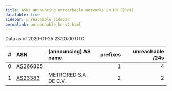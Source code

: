 ```yaml
---
title: ASNs announcing unreachable networks in HN (IPv4)
datatable: true
sidebar: unreachable_sidebar
permalink: unreachable_hn-v4.html
---
```


Data as of 2020-01-25 23:20:00 UTC


<div class="datatable-begin"></div>

|   # | ASN                                      | (announcing) AS name   |   prefixes |   unreachable /24s |
|----:|:-----------------------------------------|:-----------------------|-----------:|-------------------:|
|   0 | [AS266865](unreachable_AS266865-v4.html) |                        |          1 |                  4 |
|   1 | [AS23383](unreachable_AS23383-v4.html)   | METRORED S.A. DE C.V.  |          2 |                  2 |

<div class="datatable-end"></div>